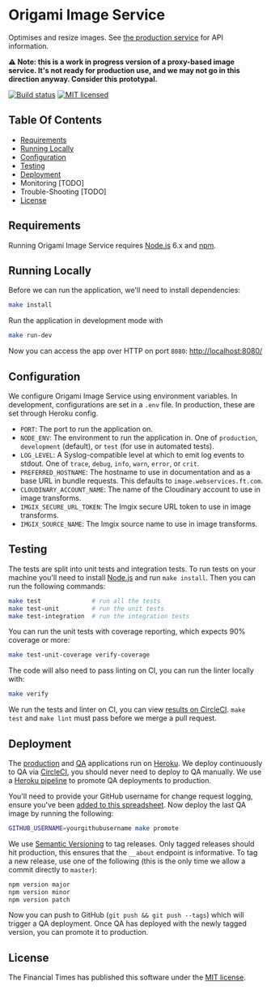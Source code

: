 
Origami Image Service
=====================

Optimises and resize images. See [the production service][image-service] for API information.

**:warning: Note: this is a work in progress version of a proxy-based image service. It's not ready for production use, and we may not go in this direction anyway. Consider this prototypal.**

[![Build status](https://img.shields.io/circleci/project/Financial-Times/origami-image-service.svg)][ci]
[![MIT licensed](https://img.shields.io/badge/license-MIT-blue.svg)][license]


Table Of Contents
-----------------

  * [Requirements](#requirements)
  * [Running Locally](#running-locally)
  * [Configuration](#configuration)
  * [Testing](#testing)
  * [Deployment](#deployment)
  * Monitoring [TODO]
  * Trouble-Shooting [TODO]
  * [License](#license)


Requirements
------------

Running Origami Image Service requires [Node.js] 6.x and [npm].


Running Locally
---------------

Before we can run the application, we'll need to install dependencies:

```sh
make install
```

Run the application in development mode with

```sh
make run-dev
```

Now you can access the app over HTTP on port `8080`: [http://localhost:8080/](http://localhost:8080/)


Configuration
-------------

We configure Origami Image Service using environment variables. In development, configurations are set in a `.env` file. In production, these are set through Heroku config.

  * `PORT`: The port to run the application on.
  * `NODE_ENV`: The environment to run the application in. One of `production`, `development` (default), or `test` (for use in automated tests).
  * `LOG_LEVEL`: A Syslog-compatible level at which to emit log events to stdout. One of `trace`, `debug`, `info`, `warn`, `error`, or `crit`.
  * `PREFERRED_HOSTNAME`: The hostname to use in documentation and as a base URL in bundle requests. This defaults to `image.webservices.ft.com`.
  * `CLOUDINARY_ACCOUNT_NAME`: The name of the Cloudinary account to use in image transforms.
  * `IMGIX_SECURE_URL_TOKEN`: The Imgix secure URL token to use in image transforms.
  * `IMGIX_SOURCE_NAME`: The Imgix source name to use in image transforms.


Testing
-------

The tests are split into unit tests and integration tests. To run tests on your machine you'll need to install [Node.js] and run `make install`. Then you can run the following commands:

```sh
make test              # run all the tests
make test-unit         # run the unit tests
make test-integration  # run the integration tests
```

You can run the unit tests with coverage reporting, which expects 90% coverage or more:

```sh
make test-unit-coverage verify-coverage
```

The code will also need to pass linting on CI, you can run the linter locally with:

```sh
make verify
```

We run the tests and linter on CI, you can view [results on CircleCI][ci]. `make test` and `make lint` must pass before we merge a pull request.


Deployment
----------

The [production][heroku-production] and [QA][heroku-qa] applications run on [Heroku]. We deploy continuously to QA via [CircleCI][ci], you should never need to deploy to QA manually. We use a [Heroku pipeline][heroku-pipeline] to promote QA deployments to production.

You'll need to provide your GitHub username for change request logging, ensure you've been [added to this spreadsheet][developer-spreadsheet]. Now deploy the last QA image by running the following:

```sh
GITHUB_USERNAME=yourgithubusername make promote
```

We use [Semantic Versioning][semver] to tag releases. Only tagged releases should hit production, this ensures that the `__about` endpoint is informative. To tag a new release, use one of the following (this is the only time we allow a commit directly to `master`):

```sh
npm version major
npm version minor
npm version patch
```

Now you can push to GitHub (`git push && git push --tags`) which will trigger a QA deployment. Once QA has deployed with the newly tagged version, you can promote it to production.


License
-------

The Financial Times has published this software under the [MIT license][license].



[image-service]: https://image.webservices.ft.com/
[ci]: https://circleci.com/gh/Financial-Times/origami-image-service
[developer-spreadsheet]: https://docs.google.com/spreadsheets/d/1mbJQYJOgXAH2KfgKUM1Vgxq8FUIrahumb39wzsgStu0/edit#gid=0
[heroku-pipeline]: https://dashboard.heroku.com/pipelines/9cd9033e-fa9d-42af-bfe9-b9d0aa6f4a50
[heroku-production]: https://dashboard.heroku.com/apps/origami-image-service
[heroku-qa]: https://dashboard.heroku.com/apps/origami-image-service-qa
[heroku]: https://heroku.com/
[license]: http://opensource.org/licenses/MIT
[node.js]: https://nodejs.org/
[npm]: https://www.npmjs.com/
[semver]: http://semver.org/
